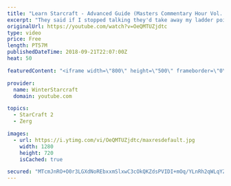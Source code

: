 ```yaml
---
title: "Learn Starcraft - Advanced Guide (Masters Commentary Hour Vol. 1)"
excerpt: "They said if I stopped talking they'd take away my ladder points. Next one I upload will have more terran/toss blame RNGesus."
originalUrl: https://youtube.com/watch?v=OeQMTUZjdtc
type: video
price: Free
length: PT57M
publishedDateTime: 2018-09-21T22:07:00Z
heat: 50

featuredContent: "<iframe width=\"800\" height=\"500\" frameborder=\"0\" src=\"https://www.youtube.com/embed/OeQMTUZjdtc\" allow=\"accelerometer; autoplay; encrypted-media; gyroscope; picture-in-picture\" allowfullscreen></iframe>"

provider:
  name: WinterStarcraft
  domain: youtube.com

topics:
  - StarCraft 2
  - Zerg

images:
  - url: https://i.ytimg.com/vi/OeQMTUZjdtc/maxresdefault.jpg
    width: 1280
    height: 720
    isCached: true

secured: "MTcmJnRO+O0r3LGXdNoREbxxmSlxwC3cOkQKZdsPVIDI+mOq/YLnRh2qWLqYZmFRocbz9J/F4cF8zSXB8Zt4gtJd+PPWnn7/L6vEEYN/H4I5h+cmyy7KChPGi3M9dY73aWQR6L/lsXtBrYO7SVB6Ky+kmrj+t9IBGLkLlKPoJNiN4ptzo6/EDf0V56t9q90t3E8vlnj9IKz4W0VGG8udEOyQiNbee3BbQ1AnWbW+1VnHap6z+TsfyJpUZ2vZKzdZwyrKu6xJlrIFVLUuW6oCD+yXUOqUOkepiB5GrqleMoL2cZPyE7X/WXErEb1xVy2oTJcE8W8UwT3NhoNfvQsp3yugFq5Bo0WLXf8Td9lX0uKRtw9mg20QftnrVsPgz9aZF/kukuzGTHm6rg0Xel2WUNbke2tDBpZTBIKrM+sYzHw=;MMzZkg6zC4RFYXtt08KiPg=="
---
```


